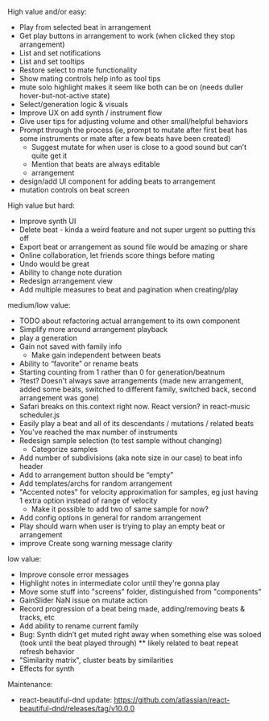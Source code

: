High value and/or easy:
* Play from selected beat in arrangement
* Get play buttons in arrangement to work (when clicked they stop arrangement)
* List and set notifications
* List and set tooltips
* Restore select to mate functionality
* Show mating controls help info as tool tips
* mute solo highlight makes it seem like both can be on (needs duller hover-but-not-active state)
* Select/generation logic & visuals
* Improve UX on add synth / instrument flow
* Give user tips for adjusting volume and other small/helpful behaviors
* Prompt through the process (ie, prompt to mutate after first beat has some instruments or mate after a few beats have been created)
    * Suggest mutate for when user is close to a good sound but can’t quite get it
    * Mention that beats are always editable
    * arrangement
* design/add UI component for adding beats to arrangement
* mutation controls on beat screen

High value but hard:
* Improve synth UI
* Delete beat - kinda a weird feature and not super urgent so putting this off
* Export beat or arrangement as sound file would be amazing or share
* Online collaboration, let friends score things before mating
* Undo would be great
* Ability to change note duration
* Redesign arrangement view
* Add multiple measures to beat and pagination when creating/play

medium/low value:
* TODO about refactoring actual arrangement to its own component
* Simplify more around arrangement playback
* play a generation
* Gain not saved with family info
    * Make gain independent between beats
* Ability to “favorite” or rename beats
* Starting counting from 1 rather than 0 for generation/beatnum
* ?test? Doesn't always save arrangements (made new arrangement, added some beats, switched to different family, switched back, second arrangement was gone)
* Safari breaks on this.context right now. React version? in react-music scheduler.js
* Easily play a beat and all of its descendants / mutations / related beats
* You've reached the max number of instruments
* Redesign sample selection (to test sample without changing)
    * Categorize samples
* Add number of subdivisions (aka note size in our case) to beat info header
* Add to arrangement button should be “empty”
* Add templates/archs for random arrangement
* "Accented notes" for velocity approximation for samples, eg just having 1 extra option instead of range of velocity
    * Make it possible to add two of same sample for now?
* Add config options in general for random arrangement
* Play should warn when user is trying to play an empty beat or arrangement
* improve Create song warning message clarity

low value:
* Improve console error messages
* Highlight notes in intermediate color until they're gonna play
* Move some stuff into "screens" folder, distinguished from "components"
* GainSlider NaN issue on mutate action
* Record progression of a beat being made, adding/removing beats & tracks, etc
* Add ability to rename current family
* Bug: Synth didn’t get muted right away when something else was soloed (took until the beat played through) ** likely related to beat repeat refresh behavior
* "Similarity matrix", cluster beats by similarities
* Effects for synth


Maintenance:
* react-beautiful-dnd update: https://github.com/atlassian/react-beautiful-dnd/releases/tag/v10.0.0
